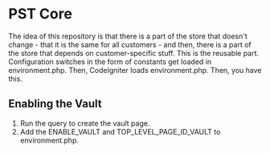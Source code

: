 PST Core
========

The idea of this repository is that there is a part of the store that doesn't change - that it is the same for all customers - and then, there is a part of the store that depends on customer-specific stuff. This is the reusable part. Configuration switches in the form of constants get loaded in environment.php. Then, CodeIgniter loads environment.php. Then, you have this. 

Enabling the Vault
------------------

1. Run the query to create the vault page.
2. Add the ENABLE_VAULT and TOP_LEVEL_PAGE_ID_VAULT to environment.php.